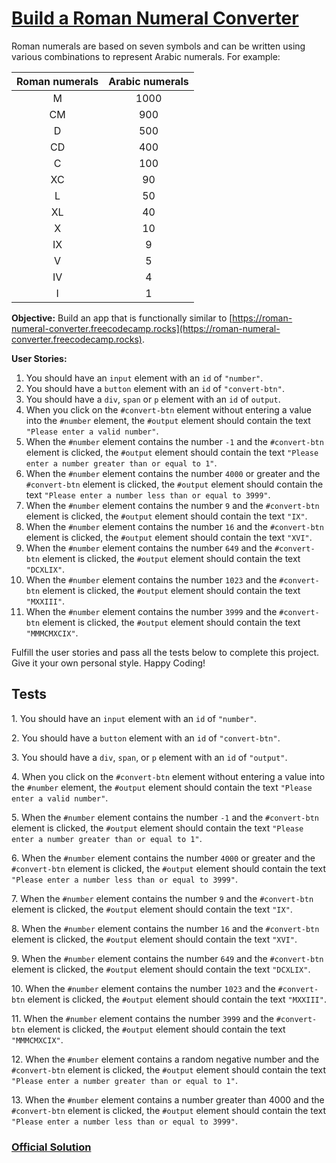 # [Build a Roman Numeral Converter](https://www.freecodecamp.org/learn/javascript-algorithms-and-data-structures-v8/build-a-roman-numeral-converter-project/build-a-roman-numeral-converter)

Roman numerals are based on seven symbols and can be written using various combinations to represent Arabic numerals. For example:

| Roman numerals | Arabic numerals |
| :------------: | :-------------: |
|       M        |      1000       |
|       CM       |       900       |
|       D        |       500       |
|       CD       |       400       |
|       C        |       100       |
|       XC       |       90        |
|       L        |       50        |
|       XL       |       40        |
|       X        |       10        |
|       IX       |        9        |
|       V        |        5        |
|       IV       |        4        |
|       I        |        1        |

**Objective:** Build an app that is functionally similar to [https://roman-numeral-converter.freecodecamp.rocks](https://roman-numeral-converter.freecodecamp.rocks).

**User Stories:**

1.  You should have an `input` element with an `id` of `"number"`.
2.  You should have a `button` element with an `id` of `"convert-btn"`.
3.  You should have a `div`, `span` or `p` element with an `id` of `output`.
4.  When you click on the `#convert-btn` element without entering a value into the `#number` element, the `#output` element should contain the text `"Please enter a valid number"`.
5.  When the `#number` element contains the number `-1` and the `#convert-btn` element is clicked, the `#output` element should contain the text `"Please enter a number greater than or equal to 1"`.
6.  When the `#number` element contains the number `4000` or greater and the `#convert-btn` element is clicked, the `#output` element should contain the text `"Please enter a number less than or equal to 3999"`.
7.  When the `#number` element contains the number `9` and the `#convert-btn` element is clicked, the `#output` element should contain the text `"IX"`.
8.  When the `#number` element contains the number `16` and the `#convert-btn` element is clicked, the `#output` element should contain the text `"XVI"`.
9.  When the `#number` element contains the number `649` and the `#convert-btn` element is clicked, the `#output` element should contain the text `"DCXLIX"`.
10. When the `#number` element contains the number `1023` and the `#convert-btn` element is clicked, the `#output` element should contain the text `"MXXIII"`.
11. When the `#number` element contains the number `3999` and the `#convert-btn` element is clicked, the `#output` element should contain the text `"MMMCMXCIX"`.

Fulfill the user stories and pass all the tests below to complete this project. Give it your own personal style. Happy Coding!

## Tests

1\. You should have an `input` element with an `id` of `"number"`.

2\. You should have a `button` element with an `id` of `"convert-btn"`.

3\. You should have a `div`, `span`, or `p` element with an `id` of `"output"`.

4\. When you click on the `#convert-btn` element without entering a value into the `#number` element, the `#output` element should contain the text `"Please enter a valid number"`.

5\. When the `#number` element contains the number `-1` and the `#convert-btn` element is clicked, the `#output` element should contain the text `"Please enter a number greater than or equal to 1"`.

6\. When the `#number` element contains the number `4000` or greater and the `#convert-btn` element is clicked, the `#output` element should contain the text `"Please enter a number less than or equal to 3999"`.

7\. When the `#number` element contains the number `9` and the `#convert-btn` element is clicked, the `#output` element should contain the text `"IX"`.

8\. When the `#number` element contains the number `16` and the `#convert-btn` element is clicked, the `#output` element should contain the text `"XVI"`.

9\. When the `#number` element contains the number `649` and the `#convert-btn` element is clicked, the `#output` element should contain the text `"DCXLIX"`.

10\. When the `#number` element contains the number `1023` and the `#convert-btn` element is clicked, the `#output` element should contain the text `"MXXIII"`.

11\. When the `#number` element contains the number `3999` and the `#convert-btn` element is clicked, the `#output` element should contain the text `"MMMCMXCIX"`.

12\. When the `#number` element contains a random negative number and the `#convert-btn` element is clicked, the `#output` element should contain the text `"Please enter a number greater than or equal to 1"`.

13\. When the `#number` element contains a number greater than 4000 and the `#convert-btn` element is clicked, the `#output` element should contain the text `"Please enter a number less than or equal to 3999"`.

### [Official Solution](https://github.com/FreeCodeCamp-Solutions/JavaScript-Algorithms-and-Data-Structures-Projects)
